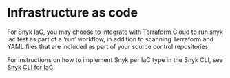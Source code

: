 # Infrastructure as code

For Snyk IaC, you may choose to integrate with [Terraform Cloud](../../../cli-ide-and-ci-cd-integrations/snyk-ci-cd-integrations/terraform-cloud-integration-for-snyk-iac-using-run-tasks/how-to-use-the-terraform-cloud-integration-for-iac.md) to run snyk iac test as part of a ‘run’ workflow, in addition to scanning Terraform and YAML files that are included as part of your source control repositories.

For instructions on how to implement Snyk per IaC type in the Snyk CLI, see [Snyk CLI for IaC](../../../cli-ide-and-ci-cd-integrations/snyk-cli/scan-and-maintain-projects-using-the-cli/snyk-cli-for-iac/).

